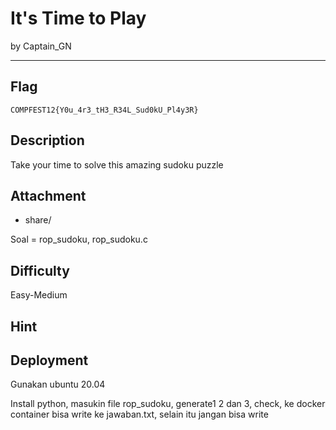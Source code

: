 # It's Time to Play

by Captain_GN

---

## Flag

```
COMPFEST12{Y0u_4r3_tH3_R34L_Sud0kU_Pl4y3R}
```

## Description

Take your time to solve this amazing sudoku puzzle

## Attachment

* share/

Soal = rop_sudoku, rop_sudoku.c

## Difficulty

Easy-Medium

## Hint



## Deployment

Gunakan ubuntu 20.04

Install python, masukin file rop_sudoku, generate1 2 dan 3, check, ke docker container
bisa write ke jawaban.txt, selain itu jangan bisa write